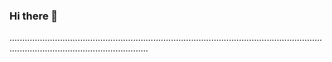 ### Hi there 👋

...................................................................................................................................................................................
